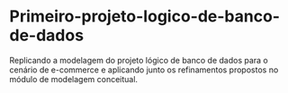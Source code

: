 # Primeiro-projeto-logico-de-banco-de-dados
Replicando a modelagem do projeto lógico de banco de dados para o cenário de e-commerce e aplicando junto os refinamentos propostos no módulo de modelagem conceitual.
